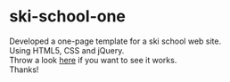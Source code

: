 # ski-school-one
Developed a one-page template for a ski school web site.<br>
Using HTML5, CSS and jQuery.<br>
Throw a look <a href="http://www.octavianmos.esy.es/projects/scoala_ski_one/index.html">here</a> if you want to see it works.<br>
Thanks!
